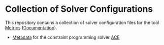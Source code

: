 # Collection of Solver Configurations

This repository contains a collection of solver configuration files for the tool [Metrics](https://github.com/crilllab/metrics) ([Documentation](https://metrics.readthedocs.io)).

- [Metadata](./ace.yaml) for the constraint programming solver [ACE](https://github.com/xcsp3team/ace)